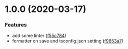 # 1.0.0 (2020-03-17)

### Features

- add some linter ([f55c784](https://github.com/vortesnail/qier-moving-notify/commit/f55c7843e9f20d6115e1d2273af34e68f2a097af))
- formatter on save and tsconfig.json setting ([f9653a7](https://github.com/vortesnail/qier-moving-notify/commit/f9653a7bf6eaf3824ac73216538865ec4c9e2ba5))
